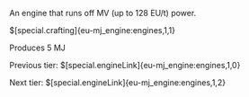 An engine that runs off MV (up to 128 EU/t) power.

$[special.crafting]{eu-mj_engine:engines,1,1}

Produces 5 MJ


Previous tier:
$[special.engineLink]{eu-mj_engine:engines,1,0}

Next tier:
$[special.engineLink]{eu-mj_engine:engines,1,2}